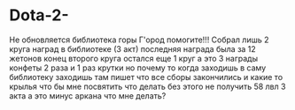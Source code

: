 # Dota-2-
Не обновляется библиотека горы Г'ород помогите!!!
Собрал лишь 2 круга наград в библиотеке (3 акт) последняя награда была за 12 жетонов конец второго круга остался еще 1 круг а это 3 награды конфеты 2 раза и 1 раз крутки но почему то когда заходишь в саму библиотеку заходишь там пишет что все сборы закончились и какие то крылья что бы мне посвятить что делать без этого не получить 58 лвл 3 акта а это минус аркана что мне делать?
